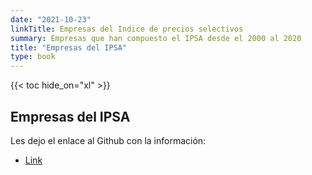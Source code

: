 ```yaml
---
date: "2021-10-23"
linkTitle: Empresas del Indice de precios selectivos
summary: Empresas que han compuesto el IPSA desde el 2000 al 2020
title: "Empresas del IPSA"
type: book
---
```


{{< toc hide_on="xl" >}}

## Empresas del IPSA

Les dejo el enlace al Github con la información:

- [Link]("https://github.com/sebaegana/ipsa_by_year")
